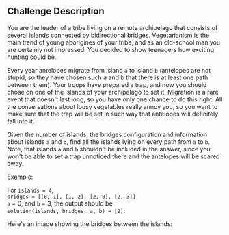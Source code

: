## Challenge Description

You are the leader of a tribe living on a remote archipelago that consists of several islands connected by bidirectional bridges. Vegetarianism is the main trend of young aborigines of your tribe, and as an old-school man you are certainly not impressed. You decided to show teenagers how exciting hunting could be.

Every year antelopes migrate from island `a` to island `b` (antelopes are not stupid, so they have chosen such a and b that there is at least one path between them). Your troops have prepared a trap, and now you should chose on one of the islands of your archipelago to set it. Migration is a rare event that doesn't last long, so you have only one chance to do this right. All the conversations about lousy vegetables really annoy you, so you want to make sure that the trap will be set in such way that antelopes will definitely fall into it.

Given the number of islands, the bridges configuration and information about islands `a` and `b`, find all the islands lying on every path from `a` to `b`. Note, that islands `a` and `b` shouldn't be included in the answer, since you won't be able to set a trap unnoticed there and the antelopes will be scared away.

Example:

For `islands = 4`,<br>
`bridges = [[0, 1],
            [1, 2],
            [2, 0],
            [2, 3]]`<br>
`a` = 0, and `b` = 3, the output should be <br>
`solution(islands, bridges, a, b) = [2]`.

Here's an image showing the bridges between the islands: